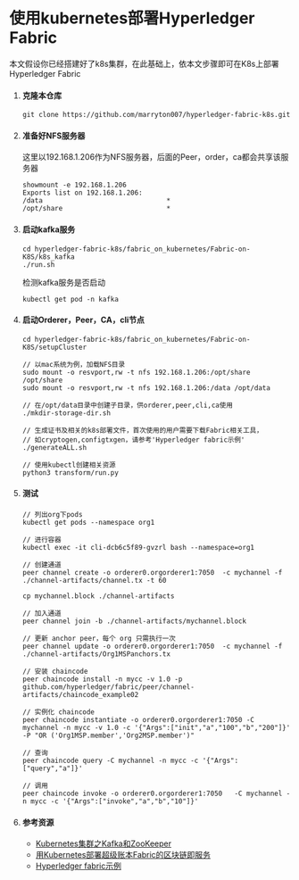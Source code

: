 # 使用kubernetes部署Hyperledger Fabric

本文假设你已经搭建好了k8s集群，在此基础上，依本文步骤即可在K8s上部署Hyperledger Fabric


1. #### 克隆本仓库

    ```
    git clone https://github.com/marryton007/hyperledger-fabric-k8s.git
    ```
    
2. #### 准备好NFS服务器
    这里以192.168.1.206作为NFS服务器，后面的Peer，order，ca都会共享该服务器
    
    ```
    showmount -e 192.168.1.206
    Exports list on 192.168.1.206:
    /data                               *
    /opt/share                          *
    ```
        
2. #### 启动kafka服务

    ```
    cd hyperledger-fabric-k8s/fabric_on_kubernetes/Fabric-on-K8S/k8s_kafka
    ./run.sh
    ```
    
    检测kafka服务是否启动
    
    ```
    kubectl get pod -n kafka
    ```

2. #### 启动Orderer，Peer，CA，cli节点

    ```
    cd hyperledger-fabric-k8s/fabric_on_kubernetes/Fabric-on-K8S/setupCluster
    
    // 以mac系统为例，加载NFS目录
    sudo mount -o resvport,rw -t nfs 192.168.1.206:/opt/share /opt/share
    sudo mount -o resvport,rw -t nfs 192.168.1.206:/data /opt/data
    
    // 在/opt/data目录中创建子目录，供orderer,peer,cli,ca使用
    ./mkdir-storage-dir.sh
    
    // 生成证书及相关的k8s部署文件，首次使用的用户需要下载Fabric相关工具，
    // 如cryptogen,configtxgen，请参考'Hyperledger fabric示例'
    ./generateALL.sh
    
    // 使用kubectl创建相关资源
    python3 transform/run.py
    ```
    
3. #### 测试

    ```
    // 列出org下pods
    kubectl get pods --namespace org1
    
    // 进行容器
    kubectl exec -it cli-dcb6c5f89-gvzrl bash --namespace=org1
    
    // 创建通道
    peer channel create -o orderer0.orgorderer1:7050  -c mychannel -f ./channel-artifacts/channel.tx -t 60
    
    cp mychannel.block ./channel-artifacts
    
    // 加入通道
    peer channel join -b ./channel-artifacts/mychannel.block
    
    // 更新 anchor peer，每个 org 只需执行一次
    peer channel update -o orderer0.orgorderer1:7050  -c mychannel -f ./channel-artifacts/Org1MSPanchors.tx
    
    // 安装 chaincode
    peer chaincode install -n mycc -v 1.0 -p github.com/hyperledger/fabric/peer/channel-artifacts/chaincode_example02
    
    // 实例化 chaincode
    peer chaincode instantiate -o orderer0.orgorderer1:7050 -C mychannel -n mycc -v 1.0 -c '{"Args":["init","a","100","b","200"]}'  -P "OR ('Org1MSP.member','Org2MSP.member')"
    
    // 查询
    peer chaincode query -C mychannel -n mycc -c '{"Args":["query","a"]}'
    
    // 调用
    peer chaincode invoke -o orderer0.orgorderer1:7050   -C mychannel -n mycc -c '{"Args":["invoke","a","b","10"]}'
    ```    

3. #### 参考资源
    * [Kubernetes集群之Kafka和ZooKeeper][k8s-kafka-zk]
    * [用Kubernetes部署超级账本Fabric的区块链即服务][fabric-on-k8s]
    * [Hyperledger fabric示例][fabric-sample]

[k8s-kafka-zk]:https://o-my-chenjian.com/2017/04/11/Deploy-Kafka-And-ZP-With-K8s/
[fabric-on-k8s]:https://github.com/hainingzhang/articles
[fabric-sample]:http://hyperledger-fabric.readthedocs.io/en/latest/samples.html


